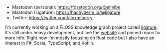 * Mastodon (personal): https://fosstodon.org/@almibe
* Mastodon (Ligature): https://hachyderm.io/@ligature
* Twitter: https://twitter.com/alexmiberry

I'm currently working on a FLOSS knowledge graph project called [ligature](https://ligature.dev).
It's still under heavy development, but see the [website](https://ligature.dev) and pinned repos for more info.
Right now I'm mostly focusing on Rust code but I also have an interest in F#, Scala, TypeScript, and Kotlin.
